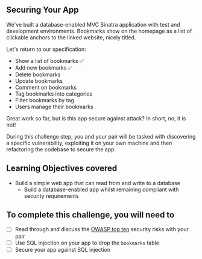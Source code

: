 ## Securing Your App

We've built a database-enabled MVC Sinatra application with test and development environments. Bookmarks show on the homepage as a list of clickable anchors to the linked website, nicely titled.

Let's return to our specification:

* Show a list of bookmarks :white_check_mark:
* Add new bookmarks :white_check_mark:
* Delete bookmarks
* Update bookmarks
* Comment on bookmarks
* Tag bookmarks into categories
* Filter bookmarks by tag
* Users manage their bookmarks

Great work so far, but is this app secure against attack? In short, no, it is not!

During this challenge step, you and your pair will be tasked with discovering a specific vulnerability, exploiting it on your own machine and then refactoring the codebase to secure the app.

## Learning Objectives covered

* Build a simple web app that can read from and write to a database
  * Build a database-enabled app whilst remaining compliant with security requirements

## To complete this challenge, you will need to

- [ ] Read through and discuss the [OWASP top ten][owasp_top_ten] security risks with your pair
- [ ] Use SQL injection on your app to drop the `bookmarks` table
- [ ] Secure your app against SQL injection

[owasp_top_ten]: https://owasp.org/www-project-top-ten/
